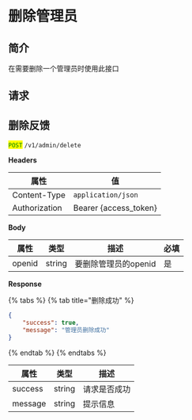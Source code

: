 # 删除管理员

## 简介

在需要删除一个管理员时使用此接口

## &#x20;请求

## 删除反馈

<mark style="color:green;">`POST`</mark> `/v1/admin/delete`

**Headers**

| 属性            | 值                      |
| ------------- | ---------------------- |
| Content-Type  | `application/json`     |
| Authorization | Bearer {access\_token} |

**Body**

| 属性     | 类型     | 描述            | 必填 |
| ------ | ------ | ------------- | -- |
| openid | string | 要删除管理员的openid | 是  |

**Response**

{% tabs %}
{% tab title="删除成功" %}
```json
{
	"success": true,
	"message": "管理员删除成功"
}
```
{% endtab %}
{% endtabs %}

| 属性      | 类型     | 描述     |
| ------- | ------ | ------ |
| success | string | 请求是否成功 |
| message | string | 提示信息   |
